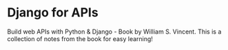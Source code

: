 # Django for APIs

Build web APIs with Python & Django - Book by William S. Vincent. This is a collection of notes from the book for easy learning!
